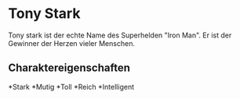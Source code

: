 # Tony Stark
Tony stark ist der echte Name des Superhelden "Iron Man". Er ist der Gewinner der Herzen vieler Menschen. 

## Charaktereigenschaften
*Stark
*Mutig
*Toll
*Reich
*Intelligent